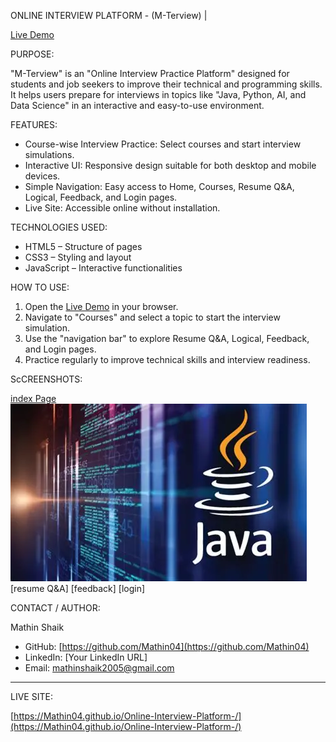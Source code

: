  ONLINE INTERVIEW PLATFORM - (M-Terview) |

[Live Demo](https://Mathin04.github.io/Online-Interview-Platform-/)


 PURPOSE:

"M-Terview" is an "Online Interview Practice Platform" designed for students and job seekers to improve their technical and programming skills.  
It helps users prepare for interviews in topics like "Java, Python, AI, and Data Science" in an interactive and easy-to-use environment.

 FEATURES:

- Course-wise Interview Practice: Select courses and start interview simulations.  
- Interactive UI: Responsive design suitable for both desktop and mobile devices.  
- Simple Navigation: Easy access to Home, Courses, Resume Q&A, Logical, Feedback, and Login pages.  
- Live Site: Accessible online without installation.  


 TECHNOLOGIES USED:

- HTML5 – Structure of pages  
- CSS3 – Styling and layout  
- JavaScript – Interactive functionalities  

 HOW TO USE:

1. Open the [Live Demo](https://Mathin04.github.io/Online-Interview-Platform-/) in your browser.  
2. Navigate to "Courses" and select a topic to start the interview simulation.  
3. Use the "navigation bar" to explore Resume Q&A, Logical, Feedback, and Login pages.  
4. Practice regularly to improve technical skills and interview readiness.

 ScCREENSHOTS:
 
[index Page]()
![Courses Page](images/java.jpg) 
[resume Q&A]
[feedback]
[login]


 CONTACT / AUTHOR:

Mathin Shaik  
- GitHub: [https://github.com/Mathin04](https://github.com/Mathin04)  
- LinkedIn: [Your LinkedIn URL]  
- Email: mathinshaik2005@gmail.com  

---

 LIVE SITE:

[https://Mathin04.github.io/Online-Interview-Platform-/](https://Mathin04.github.io/Online-Interview-Platform-/)



